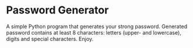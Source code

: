 # Password Generator

A simple Python program that generates your strong password.
Generated password contains at least 8 characters: letters (upper- and lowercase), digits and special characters.
Enjoy.
